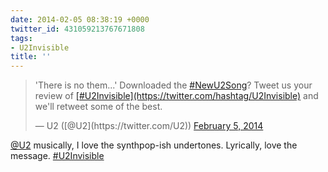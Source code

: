 ```yaml
---
date: 2014-02-05 08:38:19 +0000
twitter_id: 431059213767671808
tags:
- U2Invisible
title: ''
---
```


<blockquote class="twitter-tweet"><p lang="en" dir="ltr">&#39;There is no them...&#39; Downloaded the <a href="https://twitter.com/hashtag/NewU2Song?src=hash&amp;ref_src=twsrc%5Etfw">#NewU2Song</a>? Tweet us your review of <a href="https://twitter.com/hashtag/U2Invisible?src=hash&amp;ref_src=twsrc%5Etfw">[#U2Invisible](https://twitter.com/hashtag/U2Invisible)</a> and we&#39;ll retweet some of the best.</p>&mdash; U2 ([@U2](https://twitter.com/U2)) <a href="https://twitter.com/U2/status/431052550192640000?ref_src=twsrc%5Etfw">February 5, 2014</a></blockquote>
<script async src="https://platform.twitter.com/widgets.js" charset="utf-8"></script>

[@U2](https://twitter.com/U2) musically, I love the synthpop-ish undertones. Lyrically, love the message. [#U2Invisible](https://twitter.com/hashtag/U2Invisible)
